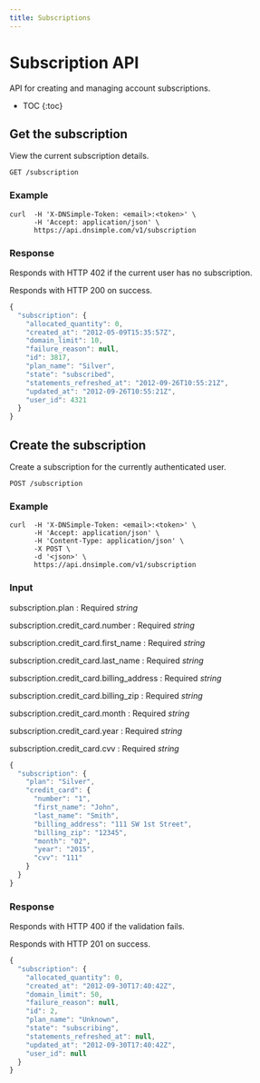 ```yaml
---
title: Subscriptions
---
```


# Subscription API

API for creating and managing account subscriptions.

* TOC
{:toc}


## Get the subscription 

View the current subscription details.

    GET /subscription

### Example

    curl  -H 'X-DNSimple-Token: <email>:<token>' \
          -H 'Accept: application/json' \
          https://api.dnsimple.com/v1/subscription

### Response

Responds with HTTP 402 if the current user has no subscription.

Responds with HTTP 200 on success.

~~~ js
{
  "subscription": {
    "allocated_quantity": 0,
    "created_at": "2012-05-09T15:35:57Z",
    "domain_limit": 10,
    "failure_reason": null,
    "id": 3817,
    "plan_name": "Silver",
    "state": "subscribed",
    "statements_refreshed_at": "2012-09-26T10:55:21Z",
    "updated_at": "2012-09-26T10:55:21Z",
    "user_id": 4321
  }
}
~~~


## Create the subscription

Create a subscription for the currently authenticated user.

    POST /subscription

### Example

    curl  -H 'X-DNSimple-Token: <email>:<token>' \
          -H 'Accept: application/json' \
          -H 'Content-Type: application/json' \
          -X POST \
          -d '<json>' \
          https://api.dnsimple.com/v1/subscription

### Input

subscription.plan
: Required _string_

subscription.credit_card.number
: Required _string_

subscription.credit_card.first_name
: Required _string_

subscription.credit_card.last_name
: Required _string_

subscription.credit_card.billing_address
: Required _string_

subscription.credit_card.billing_zip
: Required _string_

subscription.credit_card.month
: Required _string_

subscription.credit_card.year
: Required _string_

subscription.credit_card.cvv
: Required _string_

~~~ js
{
  "subscription": {
    "plan": "Silver",
    "credit_card": {
      "number": "1",
      "first_name": "John",
      "last_name": "Smith",
      "billing_address": "111 SW 1st Street",
      "billing_zip": "12345",
      "month": "02",
      "year": "2015",
      "cvv": "111"
    }
  }
}
~~~

### Response

Responds with HTTP 400 if the validation fails.

Responds with HTTP 201 on success.

~~~ js
{
  "subscription": {
    "allocated_quantity": 0,
    "created_at": "2012-09-30T17:40:42Z",
    "domain_limit": 50,
    "failure_reason": null,
    "id": 2,
    "plan_name": "Unknown",
    "state": "subscribing",
    "statements_refreshed_at": null,
    "updated_at": "2012-09-30T17:40:42Z",
    "user_id": null
  }
}
~~~
